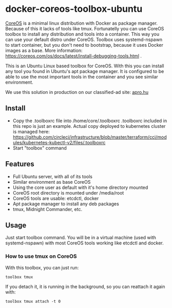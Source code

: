 # docker-coreos-toolbox-ubuntu

[CoreOS](https://coreos.com) is a minimal linux distribution with Docker as package manager. Because of this it lacks of tools like tmux. Fortunatelly you can use CoreOS toolbox to install any distribution and tools into a container. This way you can use your default distro under CoreOS. Toolbox uses systemd-nspawn to start container, but you don't need to bootstrap, because it uses Docker images as a base. More information: https://coreos.com/os/docs/latest/install-debugging-tools.html .

This is an Ubuntu Linux based toolbox for CoreOS. With this you can install any tool you found in Ubuntu's apt package manager. It is configured to be able to use the most important tools in the container and you see similar environment.

We use this solution in production on our classified-ad site: [apro.hu](http://apro.hu)

## Install

- Copy the .toolboxrc file into /home/core/.toolboxrc 
	.toolboxrc included in this repo is just an example. Actual copy deployed to kubernetes cluster is managed here: https://github.com/circleci/infrastructure/blob/master/terraform/cci/modules/kubernetes-kubectl-v2/files/.toolboxrc
- Start "toolbox" command

## Features

- Full Ubuntu server, with all of its tools
- Similar environment as base CoreOS
- Using the core user as default with it's home directory mounted
- CoreOS root directory is mounted under /media/root
- CoreOS tools are usable: etcdctl, docker
- Apt package manager to install any deb packages
- tmux, Midnight Commander, etc.

## Usage

Just start toolbox command. You will be in a virtual machine (used with systemd-nspawn) with most
CoreOS tools working like etcdctl and docker.

### How to use tmux on CoreOS

With this toolbox, you can just run:
```
toolbox tmux
```
If you detach it, it is running in the background, so you can reattach it again with:
```
toolbox tmux attach -t 0
```